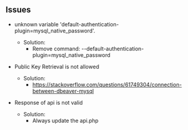 ## Issues

- unknown variable 'default-authentication-plugin=mysql_native_password'.

  - Solution:
    - Remove command: --default-authentication-plugin=mysql_native_password

- Public Key Retrieval is not allowed
  - Solution:
    - https://stackoverflow.com/questions/61749304/connection-between-dbeaver-mysql
- Response of api is not valid
  - Solution:
    - Always update the api.php
